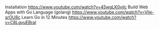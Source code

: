 Installation  https://www.youtube.com/watch?v=45wgLK0vjlc
Build Web Apps with Go Language (golang) https://www.youtube.com/watch?v=Vlie-srOU8c
Learn Go in 12 Minutes https://www.youtube.com/watch?v=C8LgvuEBraI